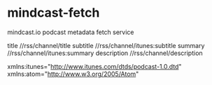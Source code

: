 # mindcast-fetch

mindcast.io podcast metadata fetch service


title 			//rss/channel/title
subtitle		//rss/channel/itunes:subtitle
summary			//rss/channel/itunes:summary
description		//rss/channel/description


xmlns:itunes="http://www.itunes.com/dtds/podcast-1.0.dtd"
xmlns:atom="http://www.w3.org/2005/Atom"
